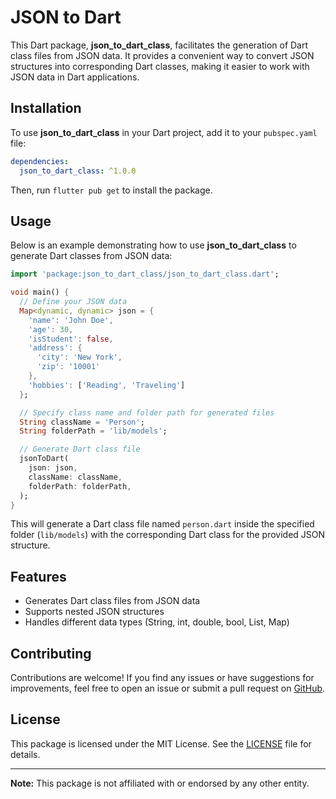 # JSON to Dart

This Dart package, **json_to_dart_class**, facilitates the generation of Dart class files from JSON data. It provides a convenient way to convert JSON structures into corresponding Dart classes, making it easier to work with JSON data in Dart applications.

## Installation

To use **json_to_dart_class** in your Dart project, add it to your `pubspec.yaml` file:

```yaml
dependencies:
  json_to_dart_class: ^1.0.0
```

Then, run `flutter pub get` to install the package.

## Usage

Below is an example demonstrating how to use **json_to_dart_class** to generate Dart classes from JSON data:

```dart
import 'package:json_to_dart_class/json_to_dart_class.dart';

void main() {
  // Define your JSON data
  Map<dynamic, dynamic> json = {
    'name': 'John Doe',
    'age': 30,
    'isStudent': false,
    'address': {
      'city': 'New York',
      'zip': '10001'
    },
    'hobbies': ['Reading', 'Traveling']
  };

  // Specify class name and folder path for generated files
  String className = 'Person';
  String folderPath = 'lib/models';

  // Generate Dart class file
  jsonToDart(
    json: json,
    className: className,
    folderPath: folderPath,
  );
}
```

This will generate a Dart class file named `person.dart` inside the specified folder (`lib/models`) with the corresponding Dart class for the provided JSON structure.

## Features

- Generates Dart class files from JSON data
- Supports nested JSON structures
- Handles different data types (String, int, double, bool, List, Map)

## Contributing

Contributions are welcome! If you find any issues or have suggestions for improvements, feel free to open an issue or submit a pull request on [GitHub](https://github.com/yourusername/json_to_dart_class).

## License

This package is licensed under the MIT License. See the [LICENSE](LICENSE) file for details.

---

**Note:** This package is not affiliated with or endorsed by any other entity.